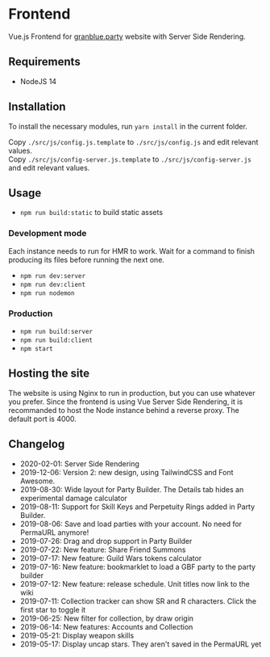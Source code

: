 # Frontend
Vue.js Frontend for [granblue.party](https://www.granblue.party) website with Server Side Rendering.

## Requirements
- NodeJS 14

## Installation
To install the necessary modules, run `yarn install` in the current folder.

Copy `./src/js/config.js.template` to `./src/js/config.js` and edit relevant values. \
Copy `./src/js/config-server.js.template` to `./src/js/config-server.js` and edit relevant values.

## Usage
- `npm run build:static` to build static assets

### Development mode
Each instance needs to run for HMR to work. Wait for a command to finish producing its files before running the next one.

- `npm run dev:server`
- `npm run dev:client`
- `npm run nodemon`

### Production
- `npm run build:server`
- `npm run build:client`
- `npm start`

## Hosting the site
The website is using Nginx to run in production, but you can use whatever you prefer. Since the frontend is using Vue Server Side Rendering, it is recommanded to host the Node instance behind a reverse proxy. The default port is 4000.

## Changelog

- 2020-02-01: Server Side Rendering
- 2019-12-06: Version 2: new design, using TailwindCSS and Font Awesome.
- 2019-08-30: Wide layout for Party Builder. The Details tab hides an experimental damage calculator
- 2019-08-11: Support for Skill Keys and Perpetuity Rings added in Party Builder.
- 2019-08-06: Save and load parties with your account. No need for PermaURL anymore!
- 2019-07-26: Drag and drop support in Party Builder
- 2019-07-22: New feature: Share Friend Summons
- 2019-07-17: New feature: Guild Wars tokens calculator
- 2019-07-16: New feature: bookmarklet to load a GBF party to the party builder
- 2019-07-12: New feature: release schedule. Unit titles now link to the wiki
- 2019-07-11: Collection tracker can show SR and R characters. Click the first star to toggle it
- 2019-06-25: New filter for collection, by draw origin
- 2019-06-14: New features: Accounts and Collection
- 2019-05-21: Display weapon skills
- 2019-05-17: Display uncap stars. They aren't saved in the PermaURL yet